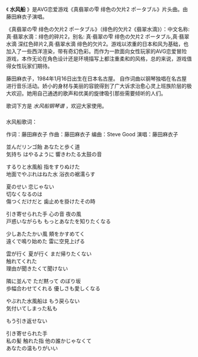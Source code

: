 

《 **水风船** 》是AVG恋爱游戏《真翡翠の雫 绯色の欠片2 ポータブル》片头曲。由藤田麻衣子演唱。

  

《真翡翠の雫 绯色の欠片2 ポータブル》（绯色的欠片2《翡翠水滴》）：中文名称: 真·翡翠水滴：绯色的碎片2，别名: 真·翡翠の雫 绯色の欠片2
ポータブル,真·翡翠水滴 深红色碎片2,真·翡翠水滴
绯色的欠片2。游戏以浓重的日本和风为基础，也加入了一些西洋渲染，带有奇幻色彩。而作为一款面向女性玩家的AVG恋爱冒险游戏，本作无论在角色设计还是环境描写上都注重柔和的风格，总的来说，游戏值得女性玩家们期待。

  

藤田麻衣子，1984年1月16日出生在日本名古屋。
自作词曲以钢琴独唱在名古屋进行音乐活动。娇小的身材与美丽的容貌得到了广大诉求治愈心灵上班族阶层的极大欢迎。她用自己通透的歌声和优美的旋律吸引那些需要倾听的人们。

  

歌词下方是 _水风船钢琴谱_ ，欢迎大家使用。

###  
水风船歌词：

作词：藤田麻衣子 作曲：藤田麻衣子 编曲：Steve Good 演唱：藤田麻衣子  
  
  
並んだリンゴ飴 あなたと歩く道  
気持ち はやるように 響きわたる太鼓の音

するりと水風船 指をすりぬけた  
地面でやぶれはねた水 浴衣の裾濡らす

夏のせい 恋じゃない  
切なくなるのは  
傷つくだけだと 歯止めを掛けたその時

引き寄せられた手 心の音 夜の風  
戸惑いながらも もっとあなたを知りたくなる

少しあたたかい風 頬をかすめてく  
遠くで鳴り始めた 雷に空見上げる

雲が行く 夏が行く まだ帰りたくない  
触れてくれた  
理由が聞きたくて聞けない

隣に並んで ただ黙って のぼり坂  
歩幅合わせてくれる 優しさも愛しくなる

やぶれた水風船は もう戻らない  
気付いてしまった私も

もう引き返せない

引き寄せられた手  
私の髪 触れた指 他の誰かじゃなくて  
あなたの温もりがいい  

  
  

